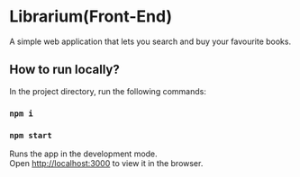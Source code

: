 # Librarium(Front-End)

A simple web application that lets you search and buy your favourite books.

## How to run locally?

In the project directory, run the following commands:

### `npm i`

### `npm start`

Runs the app in the development mode.\
Open [http://localhost:3000](http://localhost:3000) to view it in the browser.
